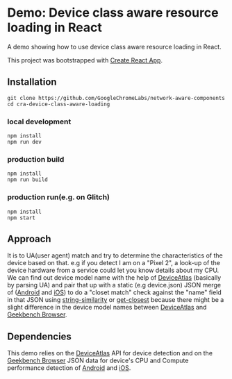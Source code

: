 
# Demo: Device class aware resource loading in React

A demo showing how to use device class aware resource loading in React.

This project was bootstrapped with [Create React App](https://github.com/facebook/create-react-app).

## Installation
```
git clone https://github.com/GoogleChromeLabs/network-aware-components
cd cra-device-class-aware-loading
```
### local development
```
npm install  
npm run dev
```

### production build
```
npm install  
npm run build
```

### production run(e.g. on Glitch)
```
npm install  
npm start
```

## Approach
It is to UA(user agent) match and try to determine the characteristics of the device based on that. e.g if you detect I am on a "Pixel 2", a look-up of the device hardware from a service could let you know details about my CPU.
We can find out device model name with the help of [DeviceAtlas](https://deviceatlas.com) (basically by parsing UA) and pair that up with a static (e.g device.json) JSON merge of ([Android](https://browser.geekbench.com/android-benchmarks.json) and [iOS](https://browser.geekbench.com/ios-benchmarks.json)) to do a "closet match" check against the "name" field in that JSON using [string-similarity](https://github.com/aceakash/string-similarity) or [get-closest](https://github.com/cosmosio/get-closest) because there might be a slight difference in the device model names between [DeviceAtlas](https://deviceatlas.com) and [Geekbench Browser](https://browser.geekbench.com).

## Dependencies
This demo relies on the [DeviceAtlas](https://deviceatlas.com) API for device detection and on the [Geekbench Browser](https://browser.geekbench.com) JSON data for device's CPU and Compute performance detection of [Android](https://browser.geekbench.com/android-benchmarks.json) and [iOS](https://browser.geekbench.com/ios-benchmarks.json).
